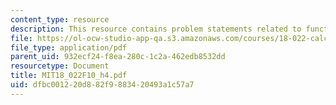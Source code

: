 ```yaml
---
content_type: resource
description: This resource contains problem statements related to functions.
file: https://ol-ocw-studio-app-qa.s3.amazonaws.com/courses/18-022-calculus-of-several-variables-fall-2010/dfbc001220d882f9883420493a1c57a7_MIT18_022F10_h4.pdf
file_type: application/pdf
parent_uid: 932ecf24-f8ea-280c-1c2a-462edb8532dd
resourcetype: Document
title: MIT18_022F10_h4.pdf
uid: dfbc0012-20d8-82f9-8834-20493a1c57a7
---
```

